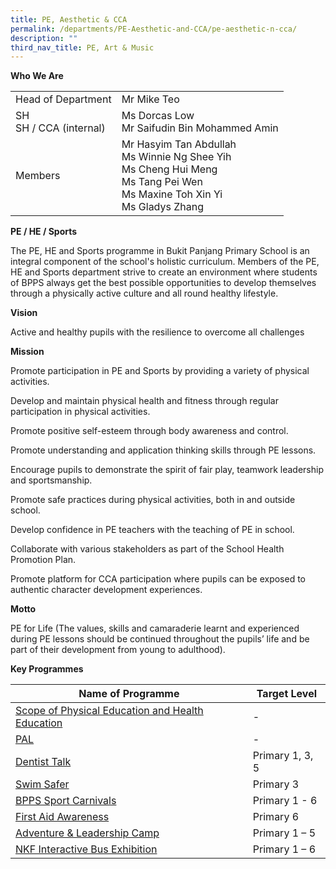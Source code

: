 ```yaml
---
title: PE, Aesthetic & CCA
permalink: /departments/PE-Aesthetic-and-CCA/pe-aesthetic-n-cca/
description: ""
third_nav_title: PE, Art & Music
---
```


**Who We Are** 



|  |  | 
| -------- | -------- | 
| Head of Department     | Mr Mike Teo     | 
|SH<br>SH / CCA (internal)|Ms Dorcas Low<br>Mr Saifudin Bin Mohammed Amin
|Members|Mr Hasyim Tan Abdullah<br>Ms Winnie Ng Shee Yih<br>Ms Cheng Hui Meng<br>Ms Tang Pei Wen<br>Ms Maxine Toh Xin Yi<br>Ms Gladys Zhang

**PE / HE / Sports**

The PE, HE and Sports programme in Bukit Panjang Primary School is an integral component of the school's holistic curriculum. Members of the PE, HE and Sports department strive to create an environment where students of BPPS always get the best possible opportunities to develop themselves through a physically active culture and all round healthy lifestyle.


**Vision**

Active and healthy pupils with the resilience to overcome all challenges
 
**Mission**

Promote participation in PE and Sports by providing a variety of physical activities.

Develop and maintain physical health and fitness through regular participation in physical activities.
        
Promote positive self-esteem through body awareness and control.

Promote understanding and application thinking skills through PE lessons.

Encourage pupils to demonstrate the spirit of fair play, teamwork leadership and sportsmanship.

Promote safe practices during physical activities, both in and outside school.

Develop confidence in PE teachers with the teaching of PE in school.

Collaborate with various stakeholders as part of the School Health Promotion Plan.

Promote platform for CCA participation where pupils can be exposed to authentic character development experiences. 
 

**Motto**

PE for Life (The values, skills and camaraderie learnt and experienced during PE lessons should be continued throughout the pupils’ life and be part of their development from young to adulthood). 

**Key Programmes**



| Name of Programme | Target Level | 
| -------- | -------- | 
| [Scope of Physical Education and Health Education](/departments/PE-Aesthetic-and-CCA/Scope-of-Physical-Education-and-Health-Education-Programme)|-
|[PAL](/departments/PE-Aesthetic-and-CCA/pal-at-bpps)|-
|[Dentist Talk](/departments/PE-Aesthetic-and-CCA/Primary-1-Dental-Talk)|Primary 1, 3, 5
|[Swim Safer](/departments/PE-Aesthetic-and-CCA/swimsafer-2-0-programme)|Primary 3
|[BPPS Sport Carnivals](/departments/PE-Aesthetic-and-CCA/Sports-Carnival)|Primary 1 - 6 
|[First Aid Awareness](/departments/PE-Aesthetic-and-CCA/p6-first-aid-awareness-programme)|Primary 6
|[Adventure & Leadership Camp](/departments/PE-Aesthetic-and-CCA/adventure-and-leadership-camp)|Primary 1 – 5
|[NKF Interactive Bus Exhibition](/departments/PE-Aesthetic-and-CCA/NKF-Kidney-Health-Education-Talk)|Primary 1 – 6